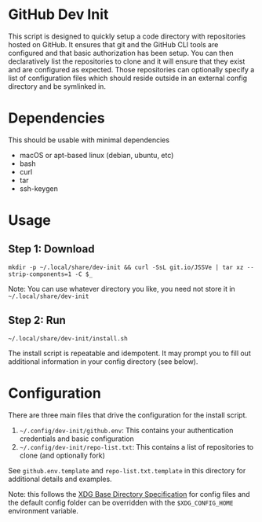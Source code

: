 # GitHub Dev Init

This script is designed to quickly setup a code directory with repositories hosted on GitHub.
It ensures that git and the GitHub CLI tools are configured and that basic authorization has been setup.
You can then declaratively list the repositories to clone and it will ensure that they exist and are configured as expected.
Those repositories can optionally specify a list of configuration files which should reside outside in an external config directory and be symlinked in.

# Dependencies

This should be usable with minimal dependencies

* macOS or apt-based linux (debian, ubuntu, etc)
* bash
* curl
* tar
* ssh-keygen

# Usage

## Step 1: Download

    mkdir -p ~/.local/share/dev-init && curl -SsL git.io/JSSVe | tar xz --strip-components=1 -C $_

Note: You can use whatever directory you like, you need not store it in `~/.local/share/dev-init`

## Step 2: Run

    ~/.local/share/dev-init/install.sh

The install script is repeatable and idempotent.
It may prompt you to fill out additional information in your config directory (see below).

# Configuration

There are three main files that drive the configuration for the install script.

1. `~/.config/dev-init/github.env`: This contains your authentication credentials and basic configuration
1. `~/.config/dev-init/repo-list.txt`: This contains a list of repositories to clone (and optionally fork)

See `github.env.template` and `repo-list.txt.template` in this directory for additional details and examples.

Note: this follows the [XDG Base Directory Specification](https://specifications.freedesktop.org/basedir-spec/basedir-spec-latest.html) for config files and the default config folder can be overridden with the `$XDG_CONFIG_HOME` environment variable.

